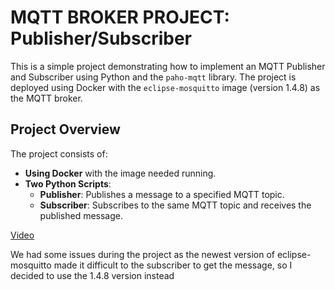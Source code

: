 # MQTT BROKER PROJECT: Publisher/Subscriber

This is a simple project demonstrating how to implement an MQTT Publisher and Subscriber using Python and the `paho-mqtt` library. The project is deployed using Docker with the `eclipse-mosquitto` image (version 1.4.8) as the MQTT broker.

## Project Overview

The project consists of:
- **Using Docker** with the image needed running.
- **Two Python Scripts**:
  - **Publisher**: Publishes a message to a specified MQTT topic.
  - **Subscriber**: Subscribes to the same MQTT topic and receives the published message.
    
[Video](media/MQTT_test.mp4)

We had some issues during the project as the newest version of eclipse-mosquitto made it difficult to the subscriber to get the message, so I decided to use the 1.4.8 version instead
